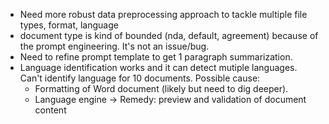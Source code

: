 - Need more robust data preprocessing approach to tackle multiple file types, format, language
- document type is kind of bounded (nda, default, agreement) because of the prompt engineering. It's not an issue/bug.
- Need to refine prompt template to get 1 paragraph summarization.
- Language identification works and it can detect mutiple languages. Can't identify language for 10 documents. Possible cause:
  - Formatting of Word document (likely but need to dig deeper).
  - Language engine
    -> Remedy: preview and validation of document content 